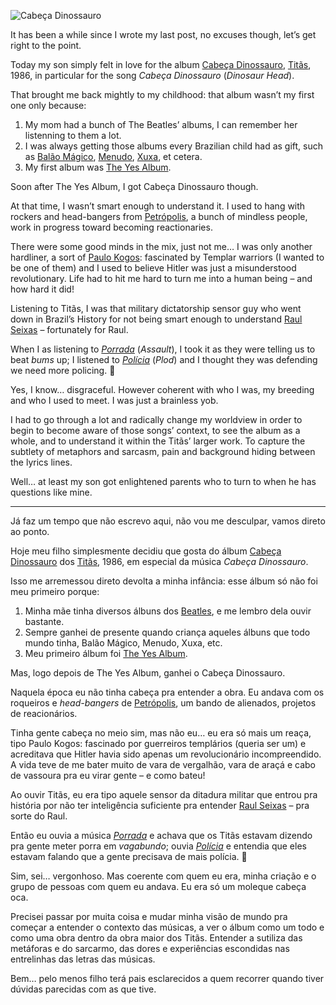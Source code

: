 ![Cabeça Dinossauro](//cacilhas.info/img/cabeca-dinossauro.jpg)

It has been a while since I wrote my last post, no excuses though, let’s get right to the point.

Today my son simply felt in love for the album [Cabeça Dinossauro](https://youtu.be/Jtnl9jA3EA0?list=PLC79F648ED03DA431), [Titãs](https://www.instagram.com/titasoficial/), 1986, in particular for the song _Cabeça Dinossauro_ (_Dinosaur Head_).

That brought me back mightly to my childhood: that album wasn’t my first one only because:

1.  My mom had a bunch of The Beatles’ albums, I can remember her listenning to them a lot.
2.  I was always getting those albums every Brazilian child had as gift, such as [Balão Mágico](https://en.wikipedia.org/wiki/Balão_Mágico), [Menudo](https://en.wikipedia.org/wiki/Menudo_(group)), [Xuxa](https://en.wikipedia.org/wiki/Xuxa), et cetera.
3.  My first album was [The Yes Album](https://www.amazon.com/Yes-Album-YES/dp/B00007KWHN).

Soon after The Yes Album, I got Cabeça Dinossauro though.

At that time, I wasn’t smart enough to understand it. I used to hang with rockers and head-bangers from [Petrópolis](http://www.petropolis.rj.gov.br/), a bunch of mindless people, work in progress toward becoming reactionaries.

There were some good minds in the mix, just not me… I was only another hardliner, a sort of [Paulo Kogos](https://en.wikipedia.org/wiki/Paulo_Kogos): fascinated by Templar warriors (I wanted to be one of them) and I used to believe Hitler was just a misunderstood revolutionary. Life had to hit me hard to turn me into a human being – and how hard it did!

Listening to Titãs, I was that military dictatorship sensor guy who went down in Brazil’s History for not being smart enough to understand [Raul Seixas](https://music.youtube.com/channel/UCF_ZemMVw8G6Kko3IeNtDCw) – fortunately for Raul.

When I as listening to [_Porrada_](https://youtu.be/35dCbu5lzFs) (_Assault_), I took it as they were telling us to beat _bums_ up; I listened to [_Polícia_](https://youtu.be/YjSsfbaQvAs) (_Plod_) and I thought they was defending we need more policing. 🤦

Yes, I know… disgraceful. However coherent with who I was, my breeding and who I used to meet. I was just a brainless yob.

I had to go through a lot and radically change my worldview іn order to begin to become aware of those songs’ context, to see the album as a whole, and to understand it within the Titãs’ larger work. To capture the subtlety of metaphors and sarcasm, pain and background hiding between the lyrics lines.

Well… at least my son got enlightened parents who to turn to when he has questions like mine.

* * *

Já faz um tempo que não escrevo aqui, não vou me desculpar, vamos direto ao ponto.

Hoje meu filho simplesmente decidiu que gosta do álbum [Cabeça Dinossauro](https://youtu.be/Jtnl9jA3EA0?list=PLC79F648ED03DA431) dos [Titãs](https://www.instagram.com/titasoficial/), 1986, em especial da música _Cabeça Dinossauro_.

Isso me arremessou direto devolta a minha infância: esse álbum só não foi meu primeiro porque:

1.  Minha mãe tinha diversos álbuns dos [Beatles](https://www.thebeatles.com/), e me lembro dela ouvir bastante.
2.  Sempre ganhei de presente quando criança aqueles álbuns que todo mundo tinha, Balão Mágico, Menudo, Xuxa, etc.
3.  Meu primeiro álbum foi [The Yes Album](https://www.amazon.com/Yes-Album-YES/dp/B00007KWHN).

Mas, logo depois de The Yes Album, ganhei o Cabeça Dinossauro.

Naquela época eu não tinha cabeça pra entender a obra. Eu andava com os roqueiros e _head-bangers_ de [Petrópolis](http://www.petropolis.rj.gov.br/), um bando de alienados, projetos de reacionários.

Tinha gente cabeça no meio sim, mas não eu… eu era só mais um reaça, tipo Paulo Kogos: fascinado por guerreiros templários (queria ser um) e acreditava que Hitler havia sido apenas um revolucionário incompreendido. A vida teve de me bater muito de vara de vergalhão, vara de araçá e cabo de vassoura pra eu virar gente – e como bateu!

Ao ouvir Titãs, eu era tipo aquele sensor da ditadura militar que entrou pra história por não ter inteligência suficiente pra entender [Raul Seixas](https://music.youtube.com/channel/UCF_ZemMVw8G6Kko3IeNtDCw) – pra sorte do Raul.

Então eu ouvia a música [_Porrada_](https://youtu.be/35dCbu5lzFs) e achava que os Titãs estavam dizendo pra gente meter porra em _vagabundo_; ouvia [_Polícia_](https://youtu.be/YjSsfbaQvAs) e entendia que eles estavam falando que a gente precisava de mais polícia. 🤦

Sim, sei… vergonhoso. Mas coerente com quem eu era, minha criação e o grupo de pessoas com quem eu andava. Eu era só um moleque cabeça oca.

Precisei passar por muita coisa e mudar minha visão de mundo pra começar a entender o contexto das músicas, a ver o álbum como um todo e como uma obra dentro da obra maior dos Titãs. Entender a sutiliza das metáforas e do sarcarmo, das dores e experiências escondidas nas entrelinhas das letras das músicas.

Bem… pelo menos filho terá pais esclarecidos a quem recorrer quando tiver dúvidas parecidas com as que tive.